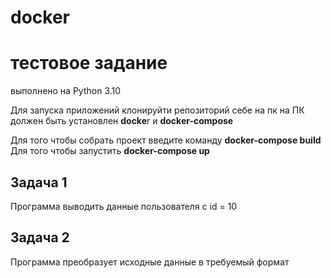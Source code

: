 # docker
# тестовое задание 
выполнено на Python 3.10

Для запуска приложений клонируйти репозиторий себе на пк 
на ПК должен быть установлен **docke**r и **docker-compose**

Для того чтобы собрать проект введите команду **docker-compose build**
Для того чтобы запустить **docker-compose up**

## Задача 1
Программа выводить данные пользователя с id = 10
## Задача 2
Программа преобразует исходные данные в требуемый формат

